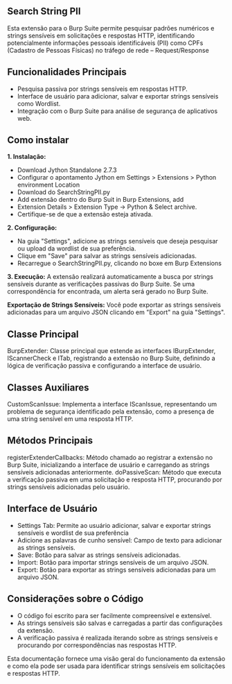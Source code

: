 ## Search String PII
Esta extensão para o Burp Suite permite pesquisar padrões numéricos e strings sensíveis em solicitações e respostas HTTP, identificando potencialmente informações pessoais identificáveis (PII) como CPFs (Cadastro de Pessoas Físicas) no tráfego de rede – Request/Response

## Funcionalidades Principais
- Pesquisa passiva por strings sensíveis em respostas HTTP.
- Interface de usuário para adicionar, salvar e exportar strings sensíveis como Wordlist.
- Integração com o Burp Suite para análise de segurança de aplicativos web.

## Como instalar
**1. Instalação:**
- Download Jython Standalone 2.7.3
- Configurar o apontamento Jython em Settings > Extensions > Python environment Location
- Download do SearchStringPII.py 
- Add extensão dentro do Burp Suit in Burp Extensions, add
- Extension Details > Extension Type -> Python & Select archive. 
- Certifique-se de que a extensão esteja ativada.

**2. Configuração:**
- Na guia "Settings", adicione as strings sensíveis que deseja pesquisar ou upload da wordlist de sua preferência.
- Clique em "Save" para salvar as strings sensíveis adicionadas.
- Recarregue o SearchStringPII.py, clicando no boxe em Burp Extensions

**3. Execução:**
A extensão realizará automaticamente a busca por strings sensíveis durante as verificações passivas do Burp Suite.
Se uma correspondência for encontrada, um alerta será gerado no Burp Suite.

**Exportação de Strings Sensíveis:**
Você pode exportar as strings sensíveis adicionadas para um arquivo JSON clicando em "Export" na guia "Settings".

## Classe Principal
BurpExtender: Classe principal que estende as interfaces IBurpExtender, IScannerCheck e ITab, registrando a extensão no Burp Suite, definindo a lógica de verificação passiva e configurando a interface de usuário.

## Classes Auxiliares
CustomScanIssue: Implementa a interface IScanIssue, representando um problema de segurança identificado pela extensão, como a presença de uma string sensível em uma resposta HTTP.

## Métodos Principais
registerExtenderCallbacks: Método chamado ao registrar a extensão no Burp Suite, inicializando a interface de usuário e carregando as strings sensíveis adicionadas anteriormente.
doPassiveScan: Método que executa a verificação passiva em uma solicitação e resposta HTTP, procurando por strings sensíveis adicionadas pelo usuário.

## Interface de Usuário
- Settings Tab: Permite ao usuário adicionar, salvar e exportar strings sensíveis e wordlist de sua preferência
- Adicione as palavras de cunho sensível: Campo de texto para adicionar as strings sensíveis.
- Save: Botão para salvar as strings sensíveis adicionadas.
- Import: Botão para importar strings sensíveis de um arquivo JSON.
- Export: Botão para exportar as strings sensíveis adicionadas para um arquivo JSON.

## Considerações sobre o Código
- O código foi escrito para ser facilmente compreensível e extensível.
- As strings sensíveis são salvas e carregadas a partir das configurações da extensão.
- A verificação passiva é realizada iterando sobre as strings sensíveis e procurando por correspondências nas respostas HTTP.

Esta documentação fornece uma visão geral do funcionamento da extensão e como ela pode ser usada para identificar strings sensíveis em solicitações e respostas HTTP.
